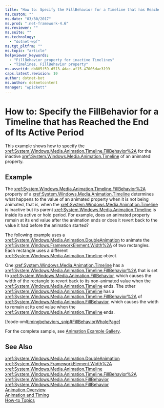 ```yaml
---
title: "How to: Specify the FillBehavior for a Timeline that has Reached the End of Its Active Period | Microsoft Docs"
ms.custom: ""
ms.date: "03/30/2017"
ms.prod: ".net-framework-4.6"
ms.reviewer: ""
ms.suite: ""
ms.technology: 
  - "dotnet-wpf"
ms.tgt_pltfrm: ""
ms.topic: "article"
helpviewer_keywords: 
  - "FillBehavior property for inactive Timelines"
  - "Timelines, FillBehavior property"
ms.assetid: db805f59-d513-4dac-af15-47005dae3199
caps.latest.revision: 10
author: dotnet-bot
ms.author: dotnetcontent
manager: "wpickett"
---
```

# How to: Specify the FillBehavior for a Timeline that has Reached the End of Its Active Period
This example shows how to specify the <xref:System.Windows.Media.Animation.Timeline.FillBehavior%2A> for the inactive <xref:System.Windows.Media.Animation.Timeline> of an animated property.  
  
## Example  
 The <xref:System.Windows.Media.Animation.Timeline.FillBehavior%2A> property of a <xref:System.Windows.Media.Animation.Timeline> determines what happens to the value of an animated property when it is not being animated, that is, when the <xref:System.Windows.Media.Animation.Timeline> is inactive but its parent <xref:System.Windows.Media.Animation.Timeline> is inside its active or hold period. For example, does an animated property remain at its end value after the animation ends or does it revert back to the value it had before the animation started?  
  
 The following example uses a <xref:System.Windows.Media.Animation.DoubleAnimation> to animate the <xref:System.Windows.FrameworkElement.Width%2A> of two rectangles. Each rectangle uses a different <xref:System.Windows.Media.Animation.Timeline> object.  
  
 One <xref:System.Windows.Media.Animation.Timeline> has a <xref:System.Windows.Media.Animation.Timeline.FillBehavior%2A> that is set to <xref:System.Windows.Media.Animation.FillBehavior>, which causes the width of the rectangle to revert back to its non-animated value when the <xref:System.Windows.Media.Animation.Timeline> ends. The other <xref:System.Windows.Media.Animation.Timeline> has a <xref:System.Windows.Media.Animation.Timeline.FillBehavior%2A> of <xref:System.Windows.Media.Animation.FillBehavior>, which causes the width to remain at its end value when the <xref:System.Windows.Media.Animation.Timeline> ends.  
  
 [!code-xml[timingbehaviors_snip#FillBehaviorWholePage](../../../../samples/snippets/csharp/VS_Snippets_Wpf/timingbehaviors_snip/CSharp/FillBehaviorExample.xaml#fillbehaviorwholepage)]  
  
 For the complete sample, see [Animation Example Gallery](http://go.microsoft.com/fwlink/?LinkID=159969).  
  
## See Also  
 <xref:System.Windows.Media.Animation.DoubleAnimation>   
 <xref:System.Windows.FrameworkElement.Width%2A>   
 <xref:System.Windows.Media.Animation.Timeline>   
 <xref:System.Windows.Media.Animation.Timeline.FillBehavior%2A>   
 <xref:System.Windows.Media.Animation.FillBehavior>   
 <xref:System.Windows.Media.Animation.FillBehavior>   
 [Animation Overview](../../../../docs/framework/wpf/graphics-multimedia/animation-overview.md)   
 [Animation and Timing](http://msdn.microsoft.com/en-us/7d83765b-d5ae-41b1-b423-80206e1124aa)   
 [How-to Topics](../../../../docs/framework/wpf/graphics-multimedia/animation-and-timing-how-to-topics.md)